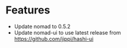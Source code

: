 # Features

- Update nomad to 0.5.2
- Update nomad-ui to use latest release from https://github.com/jippi/hashi-ui
